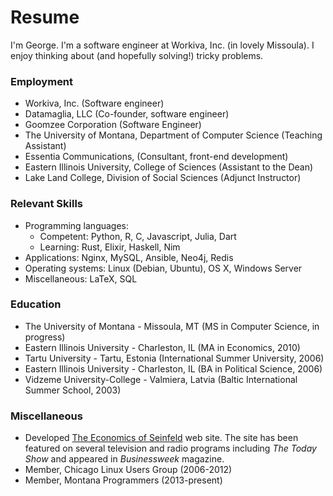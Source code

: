 # Resume

I'm George. I'm a software engineer at Workiva, Inc. (in lovely Missoula).
I enjoy thinking about (and hopefully solving!) tricky problems.

### Employment

  * Workiva, Inc. (Software engineer)
  * Datamaglia, LLC (Co-founder, software engineer)
  * Goomzee Corporation (Software Engineer)
  * The University of Montana, Department of Computer Science (Teaching
    Assistant)
  * Essentia Communications, (Consultant, front-end development)
  * Eastern Illinois University, College of Sciences (Assistant to the Dean)
  * Lake Land College, Division of Social Sciences (Adjunct Instructor)

### Relevant Skills

  * Programming languages:
     * Competent: Python, R, C, Javascript, Julia, Dart
     * Learning: Rust, Elixir, Haskell, Nim
  * Applications: Nginx, MySQL, Ansible, Neo4j, Redis
  * Operating systems: Linux (Debian, Ubuntu), OS X, Windows Server
  * Miscellaneous: LaTeX, SQL

### Education

  * The University of Montana - Missoula, MT (MS in Computer Science, in progress)
  * Eastern Illinois University - Charleston, IL (MA in Economics, 2010)
  * Tartu University - Tartu, Estonia (International Summer University, 2006)
  * Eastern Illinois University - Charleston, IL (BA in Political Science, 2006)
  * Vidzeme University-College - Valmiera, Latvia (Baltic International Summer
    School, 2003)

### Miscellaneous

  * Developed [The Economics of Seinfeld](http://yadayadayadaecon.com) web site.
    The site has been featured on several television and radio programs
    including *The Today Show* and appeared in *Businessweek* magazine.
  * Member, Chicago Linux Users Group (2006-2012)
  * Member, Montana Programmers (2013-present)
